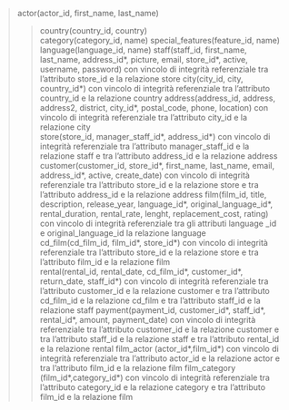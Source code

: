 >actor(actor_id, first_name, last_name) 
>>country(country_id, country)  
category(category_id, name) 
special_features(feature_id, name)  
language(language_id, name) 
staff(staff_id, first_name, last_name, address_id*, picture, email, store_id*, active, username, password) con vincolo di integrità referenziale tra l’attributo store_id e la relazione store 
city(city_id, city, country_id*) con vincolo di integrità referenziale tra l’attributo country_id e la relazione country 
address(address_id, address, address2, district, city_id*, postal_code, phone, location) con vincolo di integrità referenziale tra l’attributo city_id e la relazione city  
store(store_id, manager_staff_id*, address_id*) con vincolo di integrità referenziale tra l’attributo manager_staff_id e la relazione staff e tra l’attributo address_id e la relazione address 
customer(customer_id, store_id*, first_name, last_name, email, address_id*, active, create_date) con vincolo di integrità referenziale tra l’attributo store_id e la relazione store e tra l’attributo address_id e la relazione address 
film(film_id, title, description, release_year, language_id*, original_language_id*, rental_duration, rental_rate, lenght, replacement_cost, rating) con vincolo di integrità referenziale tra gli attributi language _id e original_language_id la relazione language  
cd_film(cd_film_id, film_id*, store_id*) con vincolo di integrità referenziale tra l’attributo store_id e la relazione store e tra l’attributo film_id e la relazione film  
rental(rental_id, rental_date, cd_film_id*, customer_id*, return_date, staff_id*) con vincolo di integrità referenziale tra l’attributo customer_id e la relazione customer e tra l’attributo cd_film_id e la relazione cd_film e tra l’attributo staff_id e la relazione staff 
payment(payment_id, customer_id*, staff_id*, rental_id*, amount, payment_date) con vincolo di integrità referenziale tra l’attributo customer_id e la relazione customer e tra l’attributo staff_id e la relazione staff e tra l’attributo rental_id e la relazione rental 
film_actor (actor_id*,film_id*) con vincolo di integrità referenziale tra l’attributo actor_id e la relazione actor e tra l’attributo film_id e la relazione film 
film_category (film_id*,category_id*) con vincolo di integrità referenziale tra l’attributo category_id e la relazione category e tra l’attributo film_id e la relazione film